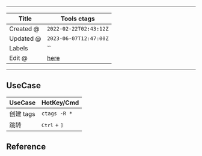 -----

| Title     | Tools ctags                                        |
| --------- | -------------------------------------------------- |
| Created @ | `2022-02-22T02:43:12Z`                             |
| Updated @ | `2023-06-07T12:47:00Z`                             |
| Labels    | \`\`                                               |
| Edit @    | [here](https://github.com/junxnone/linux/issues/3) |

-----

## UseCase

| UseCase | HotKey/Cmd                      |
| ------- | ------------------------------- |
| 创建 tags | `ctags -R *`                    |
| 跳转      | <kbd>Ctrl</kbd> + <kbd>\]</kbd> |

## Reference
